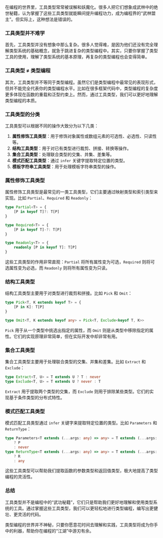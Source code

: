 在编程的世界里，工具类型常常被误解和妖魔化。很多人把它们想象成武林中的绝世秘籍，认为掌握了这些工具类型就能瞬间提升编程功力，成为编程界的“武林盟主”。但实际上，这种想法是错误的。

### 工具类型并不难学

首先，工具类型并没有想象中那么复杂。很多人觉得难，是因为他们还没有完全理解类型系统的基础概念，就急于跳进复杂的类型编程中。其实，只要你掌握了类型工具的使用，理解了类型系统的基本原理，再复杂的类型编程也会变得简单。

### 工具类型 ≠ 类型编程

其次，工具类型并不等同于类型编程。虽然它们是类型编程中最常见的表现形式，但并不能完全代表你的类型编程水平。比如在很多框架代码中，类型编程的复杂度更多体现在函数的重载和泛型约束上。然而，通过工具类型，我们可以更好地理解类型编程的本质。

### 工具类型的分类

工具类型可以根据不同的操作大致分为以下几类：

1. **属性修饰工具类型**：用于修饰对象属性或数组元素的可选性、必选性、只读性等。
2. **结构工具类型**：用于对已有类型进行裁剪、拼接、转换等操作。
3. **集合工具类型**：处理联合类型的交集、并集、差集等。
4. **模式匹配工具类型**：通过 `infer` 关键字提取特定位置的类型。
5. **模板字符串工具类型**：用于处理模板字符串类型的操作。

### 属性修饰工具类型

属性修饰工具类型是最常见的一类工具类型，它们主要通过映射类型和索引类型来实现。比如 `Partial`、`Required` 和 `Readonly`：

```typescript
type Partial<T> = {
	[P in keyof T]?: T[P]
}

type Required<T> = {
	[P in keyof T]-?: T[P]
}

type Readonly<T> = {
	readonly [P in keyof T]: T[P]
}
```

这些工具类型的作用非常直观：`Partial` 将所有属性变为可选，`Required` 则将可选属性变为必选，而 `Readonly` 则将所有属性变为只读。

### 结构工具类型

结构工具类型主要用于对类型进行裁剪和拼接。比如 `Pick` 和 `Omit`：

```typescript
type Pick<T, K extends keyof T> = {
	[P in K]: T[P]
}

type Omit<T, K extends keyof any> = Pick<T, Exclude<keyof T, K>>
```

`Pick` 用于从一个类型中挑选出指定的属性，而 `Omit` 则是从类型中移除指定的属性。它们的实现原理非常简单，但在实际开发中却非常有用。

### 集合工具类型

集合工具类型主要用于处理联合类型的交集、并集和差集。比如 `Extract` 和 `Exclude`：

```typescript
type Extract<T, U> = T extends U ? T : never
type Exclude<T, U> = T extends U ? never : T
```

`Extract` 用于提取两个类型的交集，而 `Exclude` 则用于排除某些类型。它们的实现基于条件类型的分布式特性。

### 模式匹配工具类型

模式匹配工具类型通过 `infer` 关键字来提取特定位置的类型。比如 `Parameters` 和 `ReturnType`：

```typescript
type Parameters<T extends (...args: any) => any> = T extends (...args: infer P) => any
	? P
	: never
type ReturnType<T extends (...args: any) => any> = T extends (...args: any) => infer R
	? R
	: any
```

这些工具类型可以帮助我们提取函数的参数类型和返回值类型，极大地提高了类型编程的灵活性。

### 总结

工具类型并不是编程中的“武功秘籍”，它们只是帮助我们更好地理解和使用类型系统的工具。通过掌握这些工具类型，我们可以更轻松地进行类型编程，编写出更健壮、更灵活的代码。

类型编程的世界并不神秘，只要你愿意花时间去理解和实践，工具类型将成为你手中的利器，帮助你在编程的“江湖”中游刃有余。
